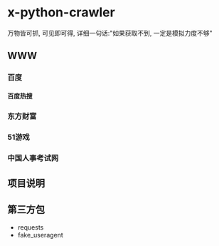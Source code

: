 # x-python-crawler
万物皆可抓, 可见即可得, 详细一句话:"如果获取不到, 一定是模拟力度不够"





## WWW
### 百度
#### 百度热搜

### 东方财富


### 51游戏


### 中国人事考试网




## 项目说明

## 第三方包
- requests
- fake_useragent
